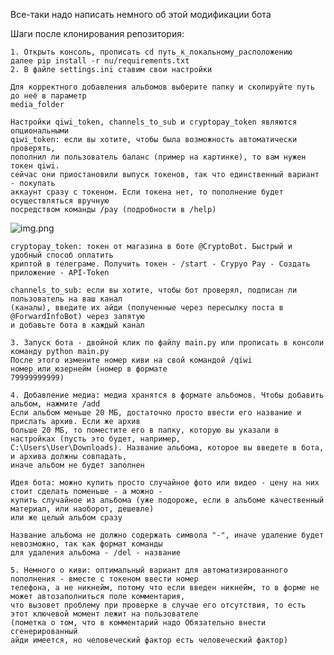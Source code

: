 Все-таки надо написать немного об этой модификации бота

Шаги после клонирования репозитория:

    1. Открыть консоль, прописать cd путь_к_локальному_расположению
    далее pip install -r nu/requirements.txt
    2. В файле settings.ini ставим свои настройки
    
    Для корректного добавления альбомов выберите папку и скопируйте путь до неё в параметр
    media_folder

    Настройки qiwi_token, channels_to_sub и cryptopay_token являются 
    опциональными
    qiwi_token: если вы хотите, чтобы была возможность автоматически проверять,
    пополнил ли пользователь баланс (пример на картинке), то вам нужен токен qiwi. 
    сейчас они приостановили выпуск токенов, так что единственный вариант - покупать 
    аккаунт сразу с токеном. Если токена нет, то пополнение будет осуществляться вручную
    посредством команды /pay (подробности в /help)
![img.png](img.png)
    
    cryptopay_token: токен от магазина в боте @CryptoBot. Быстрый и удобный способ оплатить
    криптой в телеграме. Получить токен - /start - Crypyo Pay - Создать приложение - API-Token
    
    channels_to_sub: если вы хотите, чтобы бот проверял, подписан ли пользователь на ваш канал 
    (каналы), введите их айди (полученные через пересылку поста в @ForwardInfoBot) через запятую
    и добавьте бота в каждый канал
    
    3. Запуск бота - двойной клик по файлу main.py или прописать в консоли команду python main.py
    После этого измените номер киви на свой командой /qiwi номер_или_юзернейм (номер в формате 
    79999999999)
    
    4. Добавление медиа: медиа хранятся в формате альбомов. Чтобы добавить альбом, нажмите /add
    Если альбом меньше 20 МБ, достаточно просто ввести его название и прислать архив. Если же архив 
    больше 20 МБ, то поместите его в папку, которую вы указали в настройках (пусть это будет, например,
    C:\Users\User\Downloads). Название альбома, которое вы введете в бота, и архива должны совпадать,
    иначе альбом не будет заполнен

    Идея бота: можно купить просто случайное фото или видео - цену на них стоит сделать поменьше - а можно -
    купить случайное из альбома (уже подороже, если в альбоме качественный материал, или наоборот, дешевле)
    или же целый альбом сразу
    
    Название альбома не должно содержать символа "-", иначе удаление будет невозможно, так как формат команды 
    для удаления альбома - /del - название
    
    5. Немного о киви: оптимальный вариант для автоматизированного пополнения - вместе с токеном ввести номер
    телефона, а не никнейм, потому что если введен никнейм, то в форме не может автозаполниться поле комментария,
    что вызовет проблему при проверке в случае его отсутствия, то есть этот ключевой момент лежит на пользователе
    (пометка о том, что в комментарий надо Обязательно внести сгенерированный 
    айди имеется, но человеческий фактор есть человеческий фактор)